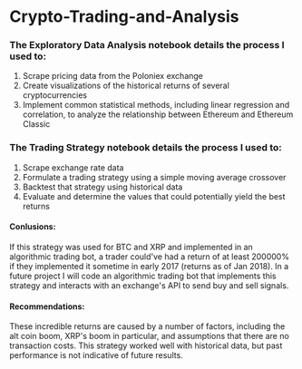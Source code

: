 # Crypto-Trading-and-Analysis
### The Exploratory Data Analysis notebook details the process I used to:
1. Scrape pricing data from the Poloniex exchange
2. Create visualizations of the historical returns of several cryptocurrencies
3. Implement common statistical methods, including linear regression and correlation, to analyze the relationship between Ethereum and Ethereum Classic

### The Trading Strategy notebook details the process I used to:
1. Scrape exchange rate data
2. Formulate a trading strategy using a simple moving average crossover
3. Backtest that strategy using historical data
4. Evaluate and determine the values that could potentially yield the best returns
#### Conlusions:
If this strategy was used for BTC and XRP and implemented in an algorithmic trading bot, a trader could've had a return of at least 200000% if they implemented it sometime in early 2017 (returns as of Jan 2018).
In a future project I will code an algorithmic trading bot that implements this strategy and interacts with an exchange's API to send buy and sell signals.
#### Recommendations:
These incredible returns are caused by a number of factors, including the alt coin boom, XRP's boom in particular, and assumptions that there are no transaction costs.
This strategy worked well with historical data, but past performance is not indicative of future results.

